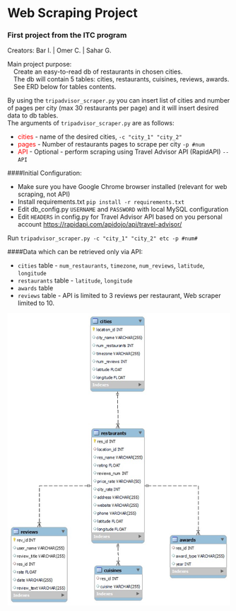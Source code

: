 # Web Scraping Project
### First project from the ITC program
Creators:  Bar I. | Omer C. | Sahar G. 

Main project purpose:  
&emsp;Create an easy-to-read db of restaurants in chosen cities.  
&emsp;The db will contain 5 tables: cities, restaurants, cuisines, reviews, awards.     
&emsp;See ERD below for tables contents.

By using the ```tripadvisor_scraper.py```  you can insert list of cities and number of pages per city (max 30 restaurants per page) and it will insert desired data to db tables.    
The arguments of ```tripadvisor_scraper.py``` are as follows:
* <span style="color: red">cities</span> - name of the desired cities, ```-c "city_1" "city_2"```
* <span style="color: red">pages</span> - Number of restaurants pages to scrape per city ```-p #num```
* <span style="color: red">API</span> - Optional - perform scraping using Travel Advisor API (RapidAPI) ```--API```  

 

####Initial Configuration:
 - Make sure you have Google Chrome browser installed (relevant for web scraping, not API)
 - Install requirements.txt ```pip install -r requirements.txt```
 - Edit db_config.py ```USERNAME``` and ```PASSWORD``` with local MySQL configuration
 - Edit ```HEADERS``` in config.py for Travel Advisor API based on you personal account
https://rapidapi.com/apidojo/api/travel-advisor/

Run ```tripadvisor_scraper.py -c "city_1" "city_2" etc -p #num#```

####Data which can be retrieved only via API:
- ```cities``` table - ```num_restaurants```, ```timezone```, ```num_reviews```, ```latitude```, ```longitude```
- ```restaurants``` table - ```latitude```, ```longitude```
- ```awards``` table
- ```reviews``` table - API is limited to 3 reviews per restaurant, Web scraper limited to 10.

![](ERD.jpeg)
